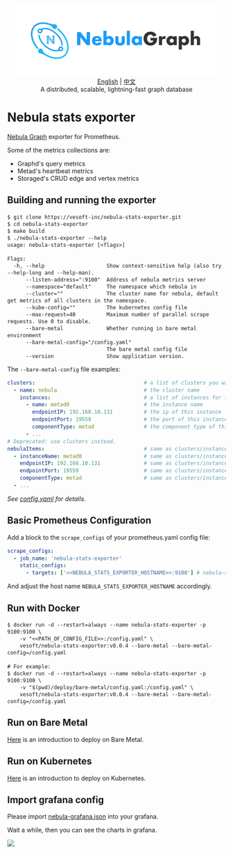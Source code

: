 <p align="center">
  <img src="https://github.com/vesoft-inc/nebula/raw/master/docs/logo.png"/>
  <br> <a href="README.md">English</a> | <a href="README-CN.md">中文</a>
  <br>A distributed, scalable, lightning-fast graph database<br>
</p>

# Nebula stats exporter

[Nebula Graph](https://github.com/vesoft-inc/nebula-graph) exporter for Prometheus.

Some of the metrics collections are:

- Graphd's query metrics
- Metad's heartbeat metrics
- Storaged's CRUD edge and vertex metrics

## Building and running the exporter

```shell
$ git clone https://vesoft-inc/nebula-stats-exporter.git
$ cd nebula-stats-exporter
$ make build
$ ./nebula-stats-exporter --help
usage: nebula-stats-exporter [<flags>]

Flags:
  -h, --help                    Show context-sensitive help (also try --help-long and --help-man).
      --listen-address=":9100"  Address of nebula metrics server
      --namespace="default"     The namespace which nebula in
      --cluster=""              The cluster name for nebula, default get metrics of all clusters in the namespace.
      --kube-config=""          The kubernetes config file
      --max-request=40          Maximum number of parallel scrape requests. Use 0 to disable.
      --bare-metal              Whether running in bare metal environment
      --bare-metal-config="/config.yaml"
                                The bare metal config file
      --version                 Show application version.
```

The `--bare-metal-config` file examples:

```yaml
clusters:                                   # a list of clusters you want to monitor
  - name: nebula                            # the cluster name
    instances:                              # a list of instances for this cluster
      - name: metad0                        # the instance name
        endpointIP: 192.168.10.131          # the ip of this instance
        endpointPort: 19559                 # the port of this instance
        componentType: metad                # the component type of this instance, optional value metad, graphd and storaged.
      - ...
# Deprecated: use clusters instead.
nebulaItems:                                # same as clusters/instances, the default cluster name is '_nebula'
  - instanceName: metad0                    # same as clusters/instances/name
    endpointIP: 192.168.10.131              # same as clusters/instances/endpointIP
    endpointPort: 19559                     # same as clusters/instances/endpointPort
    componentType: metad                    # same as clusters/instances/componentType
  - ...
```

_See [config.yaml](deploy/bare-metal/config.yaml) for details._

## Basic Prometheus Configuration

Add a block to the `scrape_configs` of your prometheus.yaml config file:

```yaml
scrape_configs:
  - job_name: 'nebula-stats-exporter'
    static_configs:
      - targets: ['<<NEBULA_STATS_EXPORTER_HOSTNAME>>:9100'] # nebula-stats-exporter metrics endpoints
```

And adjust the host name `NEBULA_STATS_EXPORTER_HOSTNAME` accordingly.

## Run with Docker

```shell
$ docker run -d --restart=always --name nebula-stats-exporter -p 9100:9100 \
    -v "<<PATH_OF_CONFIG_FILE>>:/config.yaml" \
    vesoft/nebula-stats-exporter:v0.0.4 --bare-metal --bare-metal-config=/config.yaml

# For example:
$ docker run -d --restart=always --name nebula-stats-exporter -p 9100:9100 \
    -v "$(pwd)/deploy/bare-metal/config.yaml:/config.yaml" \
    vesoft/nebula-stats-exporter:v0.0.4 --bare-metal --bare-metal-config=/config.yaml
```

## Run on Bare Metal

[Here](deploy/bare-metal/README.md) is an introduction to deploy on Bare Metal.

## Run on Kubernetes

[Here](deploy/kubernetes/README.md) is an introduction to deploy on Kubernetes.

## Import grafana config

Please import [nebula-grafana.json](deploy/grafana/nebula-grafana.json) into your grafana.

Wait a while, then you can see the charts in grafana.

![](https://user-images.githubusercontent.com/51590253/84129424-860abb80-aa74-11ea-9208-c5a66cade0f8.gif)
